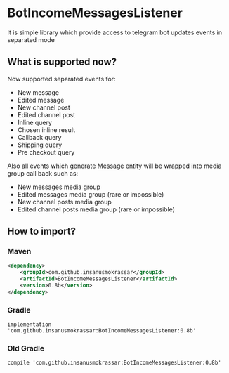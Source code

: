 # BotIncomeMessagesListener

It is simple library which provide access to telegram bot
updates events in separated mode

## What is supported now?

Now supported separated events for:

* New message
* Edited message
* New channel post
* Edited channel post
* Inline query
* Chosen inline result
* Callback query
* Shipping query
* Pre checkout query

Also all events which generate [Message](https://core.telegram.org/bots/api#message) entity
will be wrapped into media group call back such as:

* New messages media group
* Edited messages media group (rare or impossible)
* New channel posts media group
* Edited channel posts media group (rare or impossible)

## How to import?

### Maven

```xml
<dependency>
    <groupId>com.github.insanusmokrassar</groupId>
    <artifactId>BotIncomeMessagesListener</artifactId>
    <version>0.8b</version>
</dependency>
```

### Gradle

```
implementation 'com.github.insanusmokrassar:BotIncomeMessagesListener:0.8b'
```

### Old Gradle

```
compile 'com.github.insanusmokrassar:BotIncomeMessagesListener:0.8b'
```
